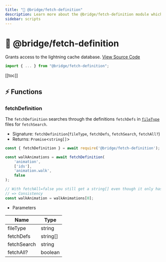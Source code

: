 ```yaml
---
title: "🔗 @bridge/fetch-definition"
description: Learn more about the @bridge/fetch-definition module which grants access to the lightning cache database.
sidebar: scripts
---
```


# 🔗 @bridge/fetch-definition

Grants access to the lightning cache database.
[View Source Code](https://github.com/bridge-core/editor/blob/main/src/components/Extensions/Scripts/Modules/fetchDefinition.ts)

```js
import { ... } from "@bridge/fetch-definition";
```

[[toc]]

## ⚡ Functions

### fetchDefinition
The `fetchDefinition` searches through the definitions `fetchDefs` in [`fileType`](/extensions/misc/file-types.html) files for `fetchSearch`.

- Signature: `fetchDefinition`(`fileType`, `fetchDefs`, `fetchSearch`, `fetchAll?`)
- Returns: `Promise`<`string[]`>

```js
const { fetchDefinition } = await require('@bridge/fetch-definition');

const walkAnimations = await fetchDefinition(
	'animation',
	['ids'],
	'animation.walk',
	false
);

// With fetchAll=false you still get a string[] even though it only has one entry
// => Consistency
const walkAnimation = walkAnimations[0];
```

- Parameters

|Name       |Type    |
|-----------|--------|
|fileType   |string  |
|fetchDefs  |string[]|
|fetchSearch|string  |
|fetchAll?  |boolean |